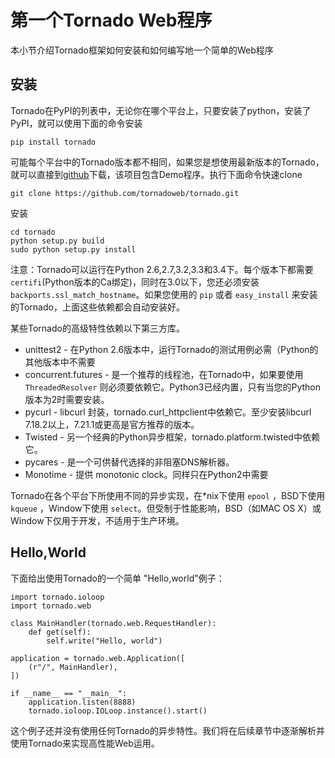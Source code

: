 # 第一个Tornado Web程序

本小节介绍Tornado框架如何安装和如何编写地一个简单的Web程序

## 安装

Tornado在PyPI的列表中，无论你在哪个平台上，只要安装了python，安装了PyPI，就可以使用下面的命令安装
```
pip install tornado
```
可能每个平台中的Tornado版本都不相同，如果您是想使用最新版本的Tornado，就可以直接到[github](https://github.com/tornadoweb/tornado)下载，该项目包含Demo程序。执行下面命令快速clone

```
git clone https://github.com/tornadoweb/tornado.git
```

安装

```
cd tornado
python setup.py build
sudo python setup.py install
```

注意：Tornado可以运行在Python 2.6,2.7,3.2,3.3和3.4下。每个版本下都需要 `certifi`(Python版本的Ca绑定)，同时在3.0以下，您还必须安装 `backports.ssl_match_hostname`。如果您使用的 `pip` 或者 `easy_install` 来安装的Tornado，上面这些依赖都会自动安装好。

某些Tornado的高级特性依赖以下第三方库。

* unittest2 - 在Python 2.6版本中，运行Tornado的测试用例必需（Python的其他版本中不需要
* concurrent.futures - 是一个推荐的线程池，在Tornado中，如果要使用 `ThreadedResolver` 则必须要依赖它。Python3已经内置，只有当您的Python版本为2时需要安装。
* pycurl - libcurl 封装，tornado.curl_httpclient中依赖它。至少安装libcurl 7.18.2以上，7.21.1或更高是官方推荐的版本。
* Twisted - 另一个经典的Python异步框架，tornado.platform.twisted中依赖它。
* pycares - 是一个可供替代选择的非阻塞DNS解析器。
* Monotime - 提供 monotonic clock。同样只在Python2中需要

Tornado在各个平台下所使用不同的异步实现，在*nix下使用 `epool` ，BSD下使用 `kqueue` ，Window下使用 `select`。但受制于性能影响，BSD（如MAC OS X）或Window下仅用于开发，不适用于生产环境。

## Hello,World

下面给出使用Tornado的一个简单 "Hello,world"例子：

```
import tornado.ioloop
import tornado.web

class MainHandler(tornado.web.RequestHandler):
    def get(self):
        self.write("Hello, world")

application = tornado.web.Application([
    (r"/", MainHandler),
])

if __name__ == "__main__":
    application.listen(8888)
    tornado.ioloop.IOLoop.instance().start()
```
这个例子还并没有使用任何Tornado的异步特性。我们将在后续章节中逐渐解析并使用Tornado来实现高性能Web运用。